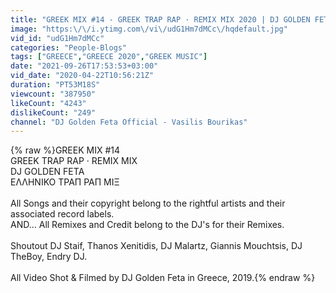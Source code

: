 ```yaml
---
title: "GREEK MIX #14 - GREEK TRAP RAP · REMIX MIX 2020 | DJ GOLDEN FETA | ΕΛΛΗΝΙΚΟ ΤΡΑΠ ΡΑΠ ΜΙΞ"
image: "https:\/\/i.ytimg.com\/vi\/udG1Hm7dMCc\/hqdefault.jpg"
vid_id: "udG1Hm7dMCc"
categories: "People-Blogs"
tags: ["GREECE","GREECE 2020","GREEK MUSIC"]
date: "2021-09-26T17:53:53+03:00"
vid_date: "2020-04-22T10:56:21Z"
duration: "PT53M18S"
viewcount: "387950"
likeCount: "4243"
dislikeCount: "249"
channel: "DJ Golden Feta Official - Vasilis Bourikas"
---
```

{% raw %}GREEK MIX #14<br />GREEK TRAP RAP · REMIX MIX<br />DJ GOLDEN FETA<br />ΕΛΛΗΝΙΚΟ ΤΡΑΠ ΡΑΠ ΜΙΞ<br /><br />All Songs and their copyright belong to the rightful artists and their associated record labels.<br />AND... All Remixes and Credit belong to the DJ's for their Remixes.<br /><br />Shoutout DJ Staif, Thanos Xenitidis, DJ Malartz, Giannis Mouchtsis, DJ TheBoy, Endry DJ.<br /><br />All Video Shot &amp; Filmed by DJ Golden Feta in Greece, 2019.{% endraw %}
